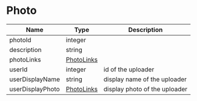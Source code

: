 Photo
=

|Name|Type|Description|
|----|----|-----------|
|photoId|integer||
|description|string||
|photoLinks|[PhotoLinks](https://github.com/zazzlife/api-docs/blob/master/objects/PhotoLinks.md)||
|userId|integer|id of the uploader|
|userDisplayName|string|display name of the uploader|
|userDisplayPhoto|[PhotoLinks](https://github.com/zazzlife/api-docs/blob/master/objects/PhotoLinks.md)|display photo of the uploader|
